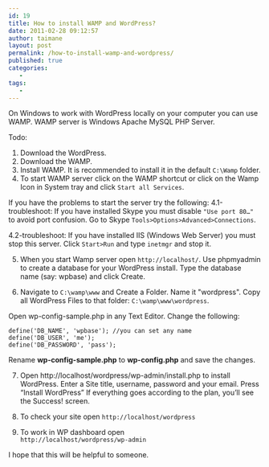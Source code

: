 ```yaml
---
id: 19
title: How to install WAMP and WordPress?
date: 2011-02-28 09:12:57
author: taimane
layout: post
permalink: /how-to-install-wamp-and-wordpress/
published: true
categories:
   -
tags:
   -
---
```

On Windows to work with WordPress locally on your computer you can use WAMP. WAMP server is Windows Apache MySQL PHP Server.

Todo:
1. Download the WordPress.
2. Download the WAMP.
3. Install WAMP.  It is recommended to install it in the default <code>C:\Wamp</code> folder.
4. To start WAMP server click on the WAMP  shortcut or click on the Wamp Icon in System tray and click <code>Start all Services</code>.

If you have the problems to start the server try the following:
4.1-troubleshoot: If you have installed Skype you must disable <code>"Use port 80…"</code> to avoid port confusion.
Go to Skype <code>Tools>Options>Advanced>Connections</code>.

4.2-troubleshoot: If you have installed IIS (Windows Web Server) you must stop this server.
Click <code>Start>Run</code> and type <code>inetmgr</code> and stop it.

5. When you start Wamp server open <code>http://localhost/</code>.
Use phpmyadmin to create a database for your WordPress install.
Type the database name (say: wpbase) and click Create.

6. Navigate to <code>C:\wamp\www</code> and Create a Folder. Name it "wordpress".
Copy all WordPress Files to that folder: <code>C:\wamp\www\wordpress</code>.

Open wp-config-sample.php in any Text Editor.
Change the following:
```
define('DB_NAME', 'wpbase'); //you can set any name
define('DB_USER', 'me');
define('DB_PASSWORD', 'pass');
```

Rename  <strong>wp-config-sample.php</strong> to <strong>wp-config.php</strong> and save the changes.

7. Open http://localhost/wordpress/wp-admin/install.php to install WordPress.
Enter a Site title, username, password and your email. Press “Install WordPress”
If everything goes according to the plan, you’ll see the Success! screen.

8. To check your site open <code>http://localhost/wordpress</code>

9. To work in WP dashboard open<code> http://localhost/wordpress/wp-admin</code>

I hope that this will be helpful to someone.


